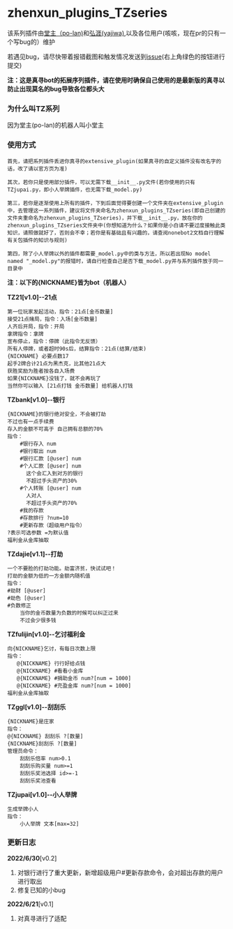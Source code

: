 
# zhenxun_plugins_TZseries
该系列插件由[堂主（po-lan)](https://github.com/po-lan)和[弘涯(yajiwa)](https://github.com/yajiwa),以及各位用户(咳咳，现在pr的只有一个写bug的）维护

若遇见bug，请尽快带着报错截图和触发情况发送到[issue](https://github.com/po-lan/zhenxun_plugins_TZseries/issues)(右上角绿色的按钮进行提交)

**注：这是真寻bot的拓展序列插件，请在使用时确保自己使用的是最新版的真寻以防止出现莫名的bug导致各位都头大**

### 为什么叫TZ系列

因为堂主(po-lan)的机器人叫小堂主

### 使用方式

    首先，请把系列插件丢进你真寻的extensive_plugin(如果真寻的自定义插件没有改名字的话，改了请以官方页为准)
    
    其次，若你只是使用部分插件，可以无需下载__init__.py文件(若你使用的只有TZjupai.py，即小人举牌插件，也无需下载_model.py)

    第三，若你是逐渐使用上所有的插件，下到后面觉得要创建一个文件夹在extensive_plugin中，去管理这一系列插件，建议将文件夹命名为zhenxun_plugins_TZseries(即自己创建的文件夹重命名为zhenxun_plugins_TZseries)，并下载__init__.py，放在你的zhenxun_plugins_TZseries文件夹中(你想知道为什么？如果你是小白请不要过度接触此类知识，请照做就好了，否则会不幸；若你是有基础且有兴趣的，请查阅nonebot2文档自行理解有关包插件的知识与规则)

    第四，除了小人举牌以外的插件都需要_model.py中的类与方法，所以若出现No model named "_model.py"的报错时，请自行检查自己是否下载_model.py并与系列插件放于同一目录中

**注：以下的{NICKNAME}皆为bot（机器人）**

**TZ21[v1.0]--21点**

    第一位玩家发起活动，指令：21点[金币数量]
    接受21点赌局，指令：入场[金币数量]
    人齐后开局，指令：开局
    拿牌指令：拿牌
    宣布停止，指令：停牌（此指令无反馈）
    所有人停牌，或者超时90s后，结算指令：21点(结算/结束)
    {NICKNAME} 必要点数17
    起手2牌合计21点为黑杰克，比其他21点大
    获胜奖励为胜者按各自入场费
    如果{NICKNAME}没钱了，就不会再玩了
    当然你可以输入 [21点打钱 金币数量] 给机器人打钱

**TZbank[v1.0]--银行**

    {NICKNAME}的银行绝对安全，不会被打劫
    不过也有一点手续费
    存入的金额不可高于 自己拥有总额的70%
    指令：
        #银行存入 num
        #银行取出 num
        #银行汇款 [@user] num 
        #个人汇款 [@user] num
          这个会汇入到对方的银行
          不超过手头资产的30%
        #个人转账 [@user] num
          人对人
          不超过手头资产的70%
        #我的存款
        #存款排行 ?num=10
        #更新存款（超级用户指令）
    ?表示可选参数 =为默认值
    福利金从金库抽取

**TZdajie[v1.1]--打劫**

    一个不要脸的打劫功能。劫富济贫，快试试吧！
    打劫的金额为低的一方金额内随机值
    指令：
    #劫财 [@user]
    #劫色 [@user]
    #负数修正
        当你的金币数量为负数的时候可以纠正过来
        不过会少很多钱

**TZfulijin[v1.0]--乞讨福利金**

    向{NICKNAME}乞讨，有每日次数上限
    指令：
       @{NICKNAME} 行行好给点钱
       @{NICKNAME} #看看小金库
       @{NICKNAME} #捐助金币 num?[num = 1000]
       @{NICKNAME} #充盈金库 num?[num = 1000]
    福利金从金库抽取

**TZggl[v1.0]--刮刮乐**

    {NICKNAME}是庄家
    指令：
    @{NICKNAME} 刮刮乐 ?[数量]
    {NICKNAME}刮刮乐 ?[数量]
    管理员命令：
        刮刮乐倍率 num>0.1
        刮刮乐购买量 num>=1
        刮刮乐奖池选择 id>=-1
        刮刮乐奖池查看 

**TZjupai[v1.0]--小人举牌**

    生成举牌小人
    指令：
        小人举牌 文本[max=32]

### 更新日志

**2022/6/30**[v0.2]

1. 对银行进行了重大更新，新增超级用户#更新存款命令，会对超出存款的用户进行取出
2. 修复已知的小bug

**2022/6/21**[v0.1]

1. 对真寻进行了适配




